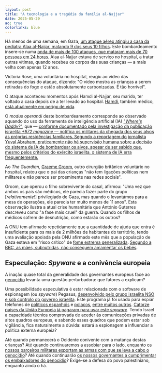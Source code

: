 ```yaml
---
layout: post
title: "A tecnologia e a tragédia da família al-Najjar"
date: 2025-05-29
ao: true
colorlinks: blue
---
```


Há menos de uma semana, em Gaza, [um ataque aéreo atingiu a casa da pediatra Alaa al-Najjar, matando 9 dos seus 10 filhos](https://www.theguardian.com/world/2025/may/24/israeli-airstrike-kills-nine-of-gaza-doctors-10-children-reports-say). Este bombardeamento insere-se numa [onda de mais de 100 ataques, que mataram mais de 70 pessoas em 24 horas](https://www.bbc.com/news/articles/c0eq9lq7xr1o).
Alaa al-Najjar estava de serviço no hospital, a tratar outras vítimas, quando recebeu os corpos das suas crianças — a mais velha com apenas 12 anos.

Victoria Rose, uma voluntária no hospital, reagiu ao vídeo das consequências do ataque, dizendo:
"O vídeo mostra as crianças a serem retiradas do fogo e estão absolutamente carbonizadas. É tão horrível".

O ataque aconteceu momentos após Hamdi al-Najjar, seu marido, ter voltado a casa depois de a ter levado ao hospital. [Hamdi](https://www.theguardian.com/world/2025/may/25/gaza-doctor-last-goodbye-nine-children-killed-airstrike), também médico, [está atualmente em perigo de vida](https://www.bbc.com/news/articles/cp8djlg3zq5o).

O *modus operandi* deste bombardeamento corresponde ao observado aquando do uso da ferramenta de inteligência artificial (IA) ["*Where's Daddy?*"](https://www.democracynow.org/2024/4/5/israel_ai), que — [conforme documentado pela investigação da publicação israelita *+972 magazine* — notifica os militares da chegada dos seus alvos às próprias residências familiares. Segundo a reportagem do jornalista Yuval Abraham, praticamente não há supervisão humana sobre a decisão do sistema de IA de bombardear os alvos, apesar de ser sabido que, mesmo pelos critérios do exército israelita, o sistema de IA erra frequentemente.](https://www.972mag.com/lavender-ai-israeli-army-gaza/)

Ao *The Guardian*, [Graeme Groom](https://www.theguardian.com/world/2025/may/24/israeli-airstrike-kills-nine-of-gaza-doctors-10-children-reports-say), outro cirurgião britânico voluntário no hospital, relatou que o pai das crianças "não tem ligações políticas nem militares e não parece ser proeminente nas redes sociais".

Groom, que operou o filho sobrevivente do casal, afirmou: "Uma vez que ambos os pais são médicos, ele parecia fazer parte do grupo [*relativamente!*] privilegiado de Gaza, mas quando o levantámos para a mesa de operações, ele parecia ter muito menos de 11 anos". Esta observação ilustra a atual crise humanitária que António Guterres descreveu como "a fase mais cruel" da guerra. Quando os filhos de médicos sofrem de desnutrição, como estarão os outros?

A ONU tem afirmado repetidamente que a quantidade de ajuda que entra é insuficiente para os mais de 2 milhões de habitantes do território, tendo uma avaliação apoiada pela ONU afirmado este mês que a população de Gaza estava em "risco crítico" de [fome extrema generalizada](https://www.theguardian.com/news/ng-interactive/2025/may/25/gaza-city-israeli-offensive-despair-hunger). [Segundo a BBC, as mães, subnutridas, não conseguem amamentar os bebés](https://www.bbc.com/news/articles/c0eq9lq7xr1o).

## Especulação: *Spyware* e a conivência europeia

A inação quase total da generalidade dos governantes europeus face ao [genocídio](https://www.commondreams.org/news/israel-is-committing-genocide-in-gaza) levanta uma questão perturbadora: que fatores a explicam?

Uma possibilidade especulativa é estar relacionada com o software de espionagem (ou *spyware*) Pegasus, [desenvolvido pelo grupo israelita NSO e sob controlo do governo israelita](https://www.theguardian.com/world/2022/mar/23/israel-ukraine-pegasus-spyware-russia). Este programa já foi usado para espiar telefones de [políticos espanhóis](https://www.theguardian.com/world/2022/may/15/use-of-pegasus-spyware-on-spains-politicians-causing-crisis-of-democracy) e [polacos](https://www.reuters.com/world/europe/polish-mayor-targeted-by-pegasus-spyware-media-2023-03-03/), [entre muitos outros](https://en.wikipedia.org/wiki/Pegasus_(spyware)). [Catorze países da União Europeia já pagaram para usar este *spyware*](https://www.reuters.com/technology/exclusive-eu-found-evidence-employee-phones-compromised-with-spyware-letter-2022-07-27/). Tendo Israel a capacidade técnica comprovada de aceder às comunicações privadas de altos quadros europeus, e sabendo esses quadros que podem estar sob vigilância, fica naturalmente a dúvida: estará a espionagem a influenciar a política externa europeia?

Até quando permanecerá o Ocidente conivente com a matança destas crianças? Até quando continuaremos a assobiar para o lado, enquanto [os nossos parceiros militares exportam as armas com que se leva a cabo o genocídio](https://www.dw.com/en/amid-calls-for-arms-embargo-who-supplies-israels-weapons/a-72675978)? Até quando continuarão [os nossos governantes a cumprimentar os embaixadores do genocídio](https://mesquita.xyz/gaza-18-maio)? Exige-se a defesa do povo palestiniano, enquanto ainda o há.
